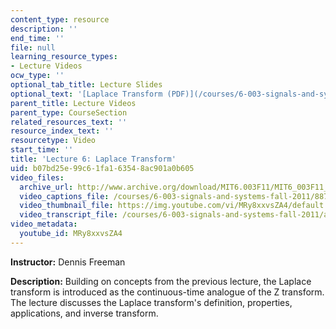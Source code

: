 ```yaml
---
content_type: resource
description: ''
end_time: ''
file: null
learning_resource_types:
- Lecture Videos
ocw_type: ''
optional_tab_title: Lecture Slides
optional_text: '[Laplace Transform (PDF)](/courses/6-003-signals-and-systems-fall-2011/resources/mit6_003f11_lec06)'
parent_title: Lecture Videos
parent_type: CourseSection
related_resources_text: ''
resource_index_text: ''
resourcetype: Video
start_time: ''
title: 'Lecture 6: Laplace Transform'
uid: b07bd25e-99c6-1fa1-6354-8ac901a0b605
video_files:
  archive_url: http://www.archive.org/download/MIT6.003F11/MIT6_003F11_lec06_300k.mp4
  video_captions_file: /courses/6-003-signals-and-systems-fall-2011/88768e04b169577e90cfc346369b0994_MRy8xxvsZA4.vtt
  video_thumbnail_file: https://img.youtube.com/vi/MRy8xxvsZA4/default.jpg
  video_transcript_file: /courses/6-003-signals-and-systems-fall-2011/adfeeefadde13d524dcd075e65a4be0b_MRy8xxvsZA4.pdf
video_metadata:
  youtube_id: MRy8xxvsZA4
---
```


**Instructor:** Dennis Freeman

**Description:** Building on concepts from the previous lecture, the Laplace transform is introduced as the continuous-time analogue of the Z transform. The lecture discusses the Laplace transform's definition, properties, applications, and inverse transform.




